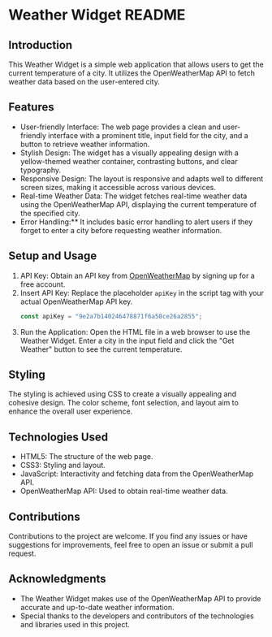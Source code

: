 # Weather Widget README

## Introduction
This Weather Widget is a simple web application that allows users to get the current temperature of a city. It utilizes the OpenWeatherMap API to fetch weather data based on the user-entered city.

## Features
- User-friendly Interface: The web page provides a clean and user-friendly interface with a prominent title, input field for the city, and a button to retrieve weather information.
- Stylish Design: The widget has a visually appealing design with a yellow-themed weather container, contrasting buttons, and clear typography.
- Responsive Design: The layout is responsive and adapts well to different screen sizes, making it accessible across various devices.
- Real-time Weather Data: The widget fetches real-time weather data using the OpenWeatherMap API, displaying the current temperature of the specified city.
- Error Handling:** It includes basic error handling to alert users if they forget to enter a city before requesting weather information.

## Setup and Usage
1. API Key: Obtain an API key from [OpenWeatherMap](https://openweathermap.org/) by signing up for a free account.
2. Insert API Key: Replace the placeholder `apiKey` in the script tag with your actual OpenWeatherMap API key.
   ```javascript
   const apiKey = "9e2a7b140246478871f6a50ce26a2855";
   ```
3. Run the Application: Open the HTML file in a web browser to use the Weather Widget. Enter a city in the input field and click the "Get Weather" button to see the current temperature.

## Styling
The styling is achieved using CSS to create a visually appealing and cohesive design. The color scheme, font selection, and layout aim to enhance the overall user experience.

## Technologies Used
- HTML5: The structure of the web page.
- CSS3: Styling and layout.
- JavaScript: Interactivity and fetching data from the OpenWeatherMap API.
- OpenWeatherMap API: Used to obtain real-time weather data.

## Contributions
Contributions to the project are welcome. If you find any issues or have suggestions for improvements, feel free to open an issue or submit a pull request.

## Acknowledgments
- The Weather Widget makes use of the OpenWeatherMap API to provide accurate and up-to-date weather information.
- Special thanks to the developers and contributors of the technologies and libraries used in this project.
